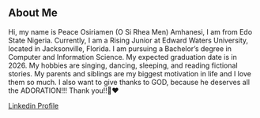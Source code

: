 ## About Me
Hi, my name is Peace Osiriamen (O Si Rhea Men) Amhanesi, I am from Edo State Nigeria.
Currently, I am a Rising Junior at Edward Waters University, located in Jacksonville, Florida. I am pursuing a Bachelor’s degree in Computer and Information Science. My expected graduation date is in 2026. My hobbies are singing, dancing, sleeping, and reading fictional stories. My parents and siblings are my biggest motivation in life and I love them so much. I also want to give thanks to GOD, because he deserves all the ADORATION!!! Thank you!!🤗❤️

[Linkedin Profile]((https://www.linkedin.com/in/peace-amhanesi-a445ab232)/)
